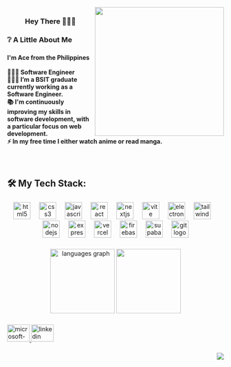 <img align="right" height="300" src="https://github.com/Alas-3/Alas-3/assets/87595218/7bfa8ea7-3a99-4de8-b250-a3f30eba708f"  />

###

<h3 align="center">Hey There 🙋🏻‍♂️</h3>

###

<h3 align="left">❔ A Little About Me</h3>

###

<h4 align="left">I'm Ace from the Philippines<br><br>👨🏻‍💻 Software Engineer<br>👨🏻‍🎓 I’m a BSIT graduate currently working as a Software Engineer.<br>📚 I'm continuously improving my skills in software development, with a particular focus on web development.<br>⚡ In my free time I either watch anime or read manga.</h4>

###

<br clear="both">

<h2 align="left">🛠 My Tech Stack:</h2>

###

<div align="center">
  <img src="https://skillicons.dev/icons?i=html" height="40" alt="html5 logo"  />
  <img width="12" />
  <img src="https://skillicons.dev/icons?i=css" height="40" alt="css3 logo"  />
  <img width="12" />
  <img src="https://skillicons.dev/icons?i=js" height="40" alt="javascript logo"  />
  <img width="12" />
  <img src="https://skillicons.dev/icons?i=react" height="40" alt="react logo"  />
  <img width="12" />
  <img src="https://skillicons.dev/icons?i=nextjs" height="40" alt="nextjs logo"  />
  <img width="12" />
  <img src="https://skillicons.dev/icons?i=vite" height="40" alt="vite logo"  />
  <img width="12" />
  <img src="https://skillicons.dev/icons?i=electron" height="40" alt="electron logo"  />
  <img width="12" />
  <img src="https://skillicons.dev/icons?i=tailwind" height="40" alt="tailwindcss logo"  />
  <img width="12" />
  <img src="https://skillicons.dev/icons?i=nodejs" height="40" alt="nodejs logo"  />
  <img width="12" />
  <img src="https://skillicons.dev/icons?i=express" height="40" alt="express logo"  />
  <img width="12" />
  <img src="https://skillicons.dev/icons?i=vercel" height="40" alt="vercel logo"  />
  <img width="12" />
  <img src="https://skillicons.dev/icons?i=firebase" height="40" alt="firebase logo"  />
  <img width="12" />
  <img src="https://skillicons.dev/icons?i=supabase" height="40" alt="supabase logo"  />
  <img width="12" />
  <img src="https://skillicons.dev/icons?i=git" height="40" alt="git logo"  />
</div>

###

<div align="center">
   <img src="https://github-readme-stats.vercel.app/api/top-langs?username=Alas-3&locale=en&hide_title=false&layout=compact&card_width=320&langs_count=5&theme=github_dark&hide_border=true&order=2" height="150" alt="languages graph"  />
  <img src="https://streak-stats.demolab.com?user=Alas-3&locale=en&mode=daily&theme=github_dark&hide_border=true&border_radius=5&order=3" height="150"/>
</div>

###

###

<div align="left">
  <a href="mailto:alas.dev@outlook.com" target="_blank">
  <img src="https://raw.githubusercontent.com/maurodesouza/profile-readme-generator/master/src/assets/icons/social/microsoft-outlook/default.svg" width="52" height="40" alt="microsoft-outlook logo" />
</a>

  <a href="https://www.linkedin.com/in/ace-labador-aa6a9524b/" target="_blank">
    <img src="https://raw.githubusercontent.com/maurodesouza/profile-readme-generator/master/src/assets/icons/social/linkedin/default.svg" width="52" height="40" alt="linkedin logo"  />
  </a>
</div>

###

<img align="right" src="https://visitor-badge.laobi.icu/badge?page_id=Alas-3.Alas-3&left_color=black&right_color=black"  />

###
